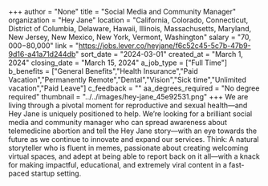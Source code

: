 +++
author = "None"
title = "Social Media and Community Manager"
organization = "Hey Jane"
location = "California, Colorado, Connecticut, District of Columbia, Delaware, Hawaii, Illinois, Massachusetts, Maryland, New Jersey, New Mexico, New York, Vermont, Washington"
salary = "$70,000-$80,000"
link = "https://jobs.lever.co/heyjane/f6c52c45-5c7b-47b9-9d16-a41a71d244db"
sort_date = "2024-03-01"
created_at = "March 1, 2024"
closing_date = "March 15, 2024"
a_job_type = ["Full Time"]
b_benefits = ["General Benefits","Health Insurance","Paid Vacation","Permanently Remote","Dental","Vision","Sick time","Unlimited vacation","Paid Leave"]
c_feedback = ""
aa_degrees_required = "No degree required"
thumbnail = "../../images/hey-jane_45e92531.png"
+++
We are living through a pivotal moment for reproductive and sexual health—and Hey Jane is uniquely positioned to help. We’re looking for a brilliant social media and community manager who can spread awareness about telemedicine abortion and tell the Hey Jane story—with an eye towards the future as we continue to innovate and expand our services. Think: A natural storyteller who is fluent in memes, passionate about creating welcoming virtual spaces, and adept at being able to report back on it all—with a knack for making impactful, educational, and extremely viral content in a fast-paced startup setting. 